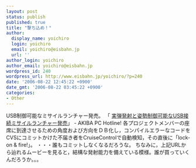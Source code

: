 ```yaml
---
layout: post
status: publish
published: true
title: "撃ち込め！"
author:
  display_name: yoichiro
  login: yoichiro
  email: yoichiro@eisbahn.jp
  url: ''
author_login: yoichiro
author_email: yoichiro@eisbahn.jp
wordpress_id: 240
wordpress_url: http://www.eisbahn.jp/yoichiro/?p=240
date: '2006-08-22 12:45:22 +0900'
date_gmt: '2006-08-22 03:45:22 +0900'
categories:
- Other
---
```


USB制御可能なミサイルランチャー発売。
「
[実弾発射と姿勢制御可能なUSB接続ミサイルランチャー発売](http://www.watch.impress.co.jp/akiba/hotline/20060715/etc_usbmissile.html)」 - AKIBA PC Hotline!
各プロジェクトメンバーの座席に到達させるための角度および方向をＤＢ化し，コンパイルエラーなコードをCVSにコミットかけた不届き者をCruiseControlで自動検知，その直後に「lock-on & fire!」。
・・・誰もコミットしなくなるだろうな。
ちなみに，上記URLから辿れるムービーを見ると，結構な発射能力を備えている模様。誰が買っていくんだろうか。。。
